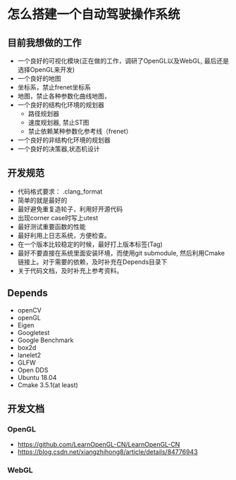 # 怎么搭建一个自动驾驶操作系统

## 目前我想做的工作
  - 一个良好的可视化模块(正在做的工作，调研了OpenGL以及WebGL, 最后还是选择OpenGL来开发)
  - 一个良好的地图
  - 坐标系，禁止frenet坐标系
  - 地图，禁止各种参数化曲线地图，
  - 一个良好的结构化环境的规划器
    - 路径规划器
    - 速度规划器, 禁止ST图
    - 禁止依赖某种参数化参考线（frenet）
  - 一个良好的非结构化环境的规划器
  - 一个良好的决策器,状态机设计
## 开发规范
  - 代码格式要求： .clang_format
  - 简单的就是最好的
  - 最好避免重复造轮子，利用好开源代码
  - 出现corner case时写上utest
  - 最好测试重要函数的性能
  - 最好利用上日志系统，方便检查。
  - 在一个版本比较稳定的时候，最好打上版本标签(Tag)
  - 最好不要直接在系统里面安装环境，而使用git submodule, 然后利用Cmake链接上。对于需要的依赖，及时补充在Depends目录下
  - 关于代码文档，及时补充上参考资料。

## Depends

- openCV
- openGL
- Eigen
- Googletest
- Google Benchmark
- box2d
- lanelet2
- GLFW
- Open DDS
- Ubuntu 18.04
- Cmake 3.5.1(at least)

## 开发文档
### OpenGL

- https://github.com/LearnOpenGL-CN/LearnOpenGL-CN
- https://blog.csdn.net/xiangzhihong8/article/details/84776943
### WebGL